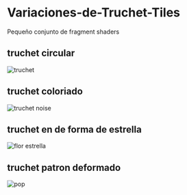 # Variaciones-de-Truchet-Tiles
Pequeño conjunto de fragment shaders 

## truchet circular
![truchet](https://user-images.githubusercontent.com/88756407/166175867-5e56c02e-e2f2-4083-b9f3-16e68312b6e1.png)
## truchet coloriado
![truchet noise](https://user-images.githubusercontent.com/88756407/166175870-03d0ec08-56cd-42f5-b145-0e5acc69f3e3.png)
## truchet en de forma de estrella
![flor estrella](https://user-images.githubusercontent.com/88756407/166175913-7f3feb4d-5af2-4e6b-a91f-de8a9aac4ced.png)
## truchet patron deformado
![pop](https://user-images.githubusercontent.com/88756407/166175972-37f23251-8728-4a15-844c-fea3ddb5bb70.png)
